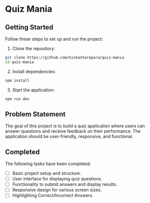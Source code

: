 # Quiz Mania

## Getting Started

Follow these steps to set up and run the project:

1. Clone the repository:

```bash
git clone https://github.com/kishantarapara/quiz-mania
cd quiz-mania
```

2. Install dependencies:

```bash
npm install
```

3. Start the application:

```bash
npm run dev
```

## Problem Statement

The goal of this project is to build a quiz application where users can answer questions and receive feedback on their performance. The application should be user-friendly, responsive, and functional.

## Completed

The following tasks have been completed:

- [ ] Basic project setup and structure.
- [ ] User interface for displaying quiz questions.
- [ ] Functionality to submit answers and display results.
- [ ] Responsive design for various screen sizes.
- [ ] Highlighting Correct/Incorrect Answers.
